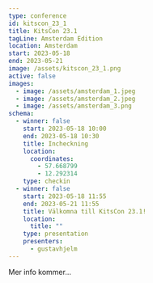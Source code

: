 ```yaml
---
type: conference
id: kitscon_23_1
title: KitsCon 23.1
tagLine: Amsterdam Edition
location: Amsterdam
start: 2023-05-18
end: 2023-05-21
image: /assets/kitscon_23_1.png
active: false
images:
  - image: /assets/amsterdam_1.jpeg
  - image: /assets/amsterdam_2.jpeg
  - image: /assets/amsterdam_3.png
schema:
  - winner: false
    start: 2023-05-18 10:00
    end: 2023-05-18 10:30
    title: Incheckning
    location:
      coordinates:
        - 57.668799
        - 12.292314
    type: checkin
  - winner: false
    start: 2023-05-18 11:55
    end: 2023-05-21 11:55
    title: Välkomna till KitsCon 23.1!
    location:
      title: ""
    type: presentation
    presenters:
      - gustavhjelm
---
```

M﻿er info kommer...